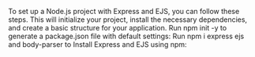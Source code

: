 To set up a Node.js project with Express and EJS, you can follow these steps. 
This will initialize your project,
install the necessary dependencies, and create a basic structure for your application. 
Run npm init -y to generate a package.json file with default settings: 
Run npm i express ejs and body-parser to Install Express and EJS using npm:
